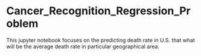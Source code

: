 # Cancer_Recognition_Regression_Problem
This jupyter notebook focuses on the predicting death rate in U.S. that what will be the average death rate in particular geographical area.
